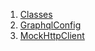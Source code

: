 

1. [Classes](services_graphql_config/services_graphql_config-library.html#classes)
2. [GraphqlConfig](services_graphql_config/GraphqlConfig-class.html)
3. [MockHttpClient](services_graphql_config/MockHttpClient-class.html)
